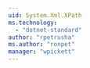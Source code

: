 ```yaml
---
uid: System.Xml.XPath
ms.technology: 
  - "dotnet-standard"
author: "rpetrusha"
ms.author: "ronpet"
manager: "wpickett"
---
```

